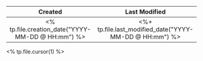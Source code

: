 |                      Created                      |                      Last Modified                      |
|:-------------------------------------------------:|:-------------------------------------------------------:|
| <% tp.file.creation_date("YYYY-MM-DD @ HH:mm") %> | <%+ tp.file.last_modified_date("YYYY-MM-DD @ HH:mm") %> |

<% tp.file.cursor(1) %>